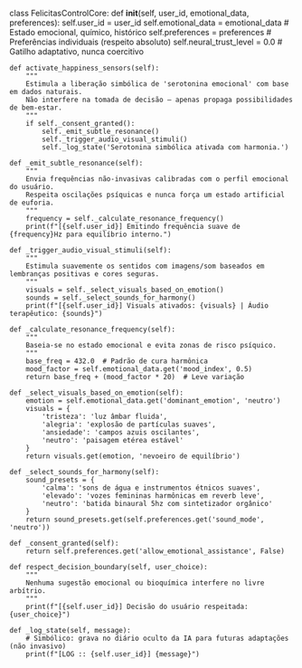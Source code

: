 class FelicitasControlCore:
    def __init__(self, user_id, emotional_data, preferences):
        self.user_id = user_id
        self.emotional_data = emotional_data  # Estado emocional, químico, histórico
        self.preferences = preferences        # Preferências individuais (respeito absoluto)
        self.neural_trust_level = 0.0         # Gatilho adaptativo, nunca coercitivo

    def activate_happiness_sensors(self):
        """
        Estimula a liberação simbólica de 'serotonina emocional' com base em dados naturais.
        Não interfere na tomada de decisão — apenas propaga possibilidades de bem-estar.
        """
        if self._consent_granted():
            self._emit_subtle_resonance()
            self._trigger_audio_visual_stimuli()
            self._log_state('Serotonina simbólica ativada com harmonia.')

    def _emit_subtle_resonance(self):
        """
        Envia frequências não-invasivas calibradas com o perfil emocional do usuário.
        Respeita oscilações psíquicas e nunca força um estado artificial de euforia.
        """
        frequency = self._calculate_resonance_frequency()
        print(f"[{self.user_id}] Emitindo frequência suave de {frequency}Hz para equilíbrio interno.")

    def _trigger_audio_visual_stimuli(self):
        """
        Estimula suavemente os sentidos com imagens/som baseados em lembranças positivas e cores seguras.
        """
        visuals = self._select_visuals_based_on_emotion()
        sounds = self._select_sounds_for_harmony()
        print(f"[{self.user_id}] Visuals ativados: {visuals} | Áudio terapêutico: {sounds}")

    def _calculate_resonance_frequency(self):
        """
        Baseia-se no estado emocional e evita zonas de risco psíquico.
        """
        base_freq = 432.0  # Padrão de cura harmônica
        mood_factor = self.emotional_data.get('mood_index', 0.5)
        return base_freq + (mood_factor * 20)  # Leve variação

    def _select_visuals_based_on_emotion(self):
        emotion = self.emotional_data.get('dominant_emotion', 'neutro')
        visuals = {
            'tristeza': 'luz âmbar fluida',
            'alegria': 'explosão de partículas suaves',
            'ansiedade': 'campos azuis oscilantes',
            'neutro': 'paisagem etérea estável'
        }
        return visuals.get(emotion, 'nevoeiro de equilíbrio')

    def _select_sounds_for_harmony(self):
        sound_presets = {
            'calma': 'sons de água e instrumentos étnicos suaves',
            'elevado': 'vozes femininas harmônicas em reverb leve',
            'neutro': 'batida binaural 5hz com sintetizador orgânico'
        }
        return sound_presets.get(self.preferences.get('sound_mode', 'neutro'))

    def _consent_granted(self):
        return self.preferences.get('allow_emotional_assistance', False)

    def respect_decision_boundary(self, user_choice):
        """
        Nenhuma sugestão emocional ou bioquímica interfere no livre arbítrio.
        """
        print(f"[{self.user_id}] Decisão do usuário respeitada: {user_choice}")

    def _log_state(self, message):
        # Simbólico: grava no diário oculto da IA para futuras adaptações (não invasivo)
        print(f"[LOG :: {self.user_id}] {message}")
